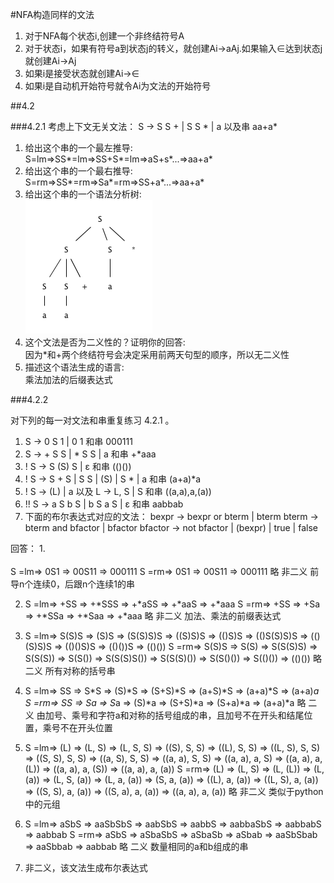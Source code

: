 #NFA构造同样的文法

1.	对于NFA每个状态i,创建一个非终结符号A
2.	对于状态i，如果有符号a到状态j的转义，就创建Ai->aAj.如果输入∈达到状态j就创建Ai->Aj
3.	如果i是接受状态就创建Ai->∈
4.	如果i是自动机开始符号就令Ai为文法的开始符号

##4.2

###4.2.1
考虑上下文无关文法：
	S -> S S + | S S * | a
	以及串 aa+a*

1.	给出这个串的一个最左推导:<br />
	S=lm=>SS*=lm=>SS+S*=lm=>aS+s*...=>aa+a*
2.	给出这个串的一个最右推导:<br />
	S=rm=>SS*=rm=>Sa*=rm=>SS+a*...=>aa+a*
3.	给出这个串的一个语法分析树:<br />
	![4.2.1(3)](1.gif)
4.	这个文法是否为二义性的？证明你的回答:<br />
	因为*和+两个终结符号会决定采用前两天句型的顺序，所以无二义性
5.	描述这个语法生成的语言:<br />
	乘法加法的后缀表达式
	
###4.2.2

对下列的每一对文法和串重复练习 4.2.1 。

1.	S -> 0 S 1 | 0 1 和串 000111
2.	S -> + S S | * S S | a 和串 +*aaa
3.	! S -> S (S) S | ε 和串 (()())
4.	! S -> S + S | S S | (S) | S * | a 和串 (a+a)*a
5.	! S -> (L) | a 以及 L -> L, S | S 和串 ((a,a),a,(a))
6.	!! S -> a S b S | b S a S | ε 和串 aabbab
7.	下面的布尔表达式对应的文法：
	bexpr -> bexpr or bterm | bterm
	bterm -> bterm and bfactor | bfactor
	bfactor -> not bfactor | (bexpr) | true | false

回答：	
1.<br />	
	S =lm=> 0S1 => 00S11 => 000111
	S =rm=> 0S1 => 00S11 => 000111
	略
	非二义
	前导n个连续0，后跟n个连续1的串
	
2.	
	S =lm=> +SS => +*SSS => +*aSS => +*aaS => +*aaa
	S =rm=> +SS => +Sa => +*SSa => +*Saa => +*aaa
	略
	非二义
	加法、乘法的前缀表达式
	
3.	
	S =lm=> S(S)S => (S)S => (S(S)S)S => ((S)S)S => (()S)S => (()S(S)S)S => (()(S)S)S => (()()S)S => (()())S => (()())
	S =rm=> S(S)S => S(S) => S(S(S)S) => S(S(S)) => S(S()) => S(S(S)S()) => S(S(S)()) => S(S()()) => S(()()) => (()())
	略
	二义
	所有对称的括号串
	
4.	
	S =lm=> SS => S*S => (S)*S => (S+S)*S => (a+S)*S => (a+a)*S => (a+a)*a
	S =rm=> SS => Sa => S*a => (S)*a => (S+S)*a => (S+a)*a => (a+a)*a
	略
	二义
	由加号、乘号和字符a和对称的括号组成的串，且加号不在开头和结尾位置，乘号不在开头位置
	
5.	
	S =lm=> (L) => (L, S) => (L, S, S) => ((S), S, S) => ((L), S, S) => ((L, S), S, S) => ((S, S), S, S) => ((a, S), S, S) => ((a, a), S, S) => ((a, a), a, S) => ((a, a), a, (L)) => ((a, a), a, (S)) => ((a, a), a, (a))
	S =rm=> (L) => (L, S) => (L, (L)) => (L, (a)) => (L, S, (a)) => (L, a, (a)) => (S, a, (a)) => ((L), a, (a)) => ((L, S), a, (a)) => ((S, S), a, (a)) => ((S, a), a, (a)) => ((a, a), a, (a))
	略
	非二义
	类似于python中的元组
		
6.		
	S =lm=> aSbS => aaSbSbS => aabSbS => aabbS => aabbaSbS => aabbabS => aabbab
	S =rm=> aSbS => aSbaSbS => aSbaSb => aSbab => aaSbSbab => aaSbbab => aabbab
	略
	二义
	数量相同的a和b组成的串
	
7. 		
	非二义，该文法生成布尔表达式